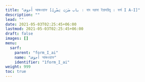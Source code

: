 ```yaml
---
title: "أَجوَف আজওয়াফ [باب ضَرَبَ يَضْرِبُ । বাব দরাবা ইয়াদরিবু । ফর্ম I A-I]"
description: ""
lead: ""
date: 2021-05-03T02:25:45+06:00
lastmod: 2021-05-03T02:25:45+06:00
draft: false
images: []
menu: 
  sarf:
    parent: "form_I_ai"
    name: "أَجوَف আজওয়াফ"
    identifier: "1form_I_ai"
weight: 999
toc: true
---
```



